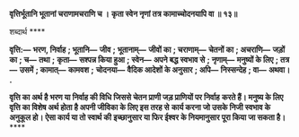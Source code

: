 **वृत्तिर्भूतानि भूतानां चराणामचराणि च ।** **कृता स्वेन नृणां तत्र कामाच्चोदनयापि वा ॥ १३॥** 

शब्दार्थ **** 

**वृत्ति:—** **भरण, निर्वाह** **; भूतानि—** **जीव** **; भूतानाम्—** **जीवों का** **; चराणाम्—** **चेतनों का** **; अचराणि—** **जड़ों का** **; च—** **तथा** **;** **कृता—** **सश्पन्न किया हुआ** **; स्वेन—** **अपने बद्ध स्वभाव से** **; नृणाम्—** **मनुष्यों के लिए** **; तत्र—** **उसमें** **; कामात्—** **कामवश** **;** **चोदनया—** **वैदिक आदेशों के अनुसार** **; अपि—** **निस्सन्देह** **; वा—** **अथवा।** **.** 

**वृत्ति का अर्थ है भरण या निर्वाह की विधि जिससे चेतन प्राणी जड़ प्राणियों पर निर्वाह** **करते हैं। मनुष्य के लिए वृत्ति का विशेष अर्थ होता है अपनी जीविका के लिए इस तरह से** **कार्य करना जो उसके निजी स्वभाव के अनुकूल हो। ऐसा कार्य या तो स्वार्थ की** **इच्छानुसार या फिर ईश्वर के नियमानुसार पूरा किया जा सकता है।** **** 
